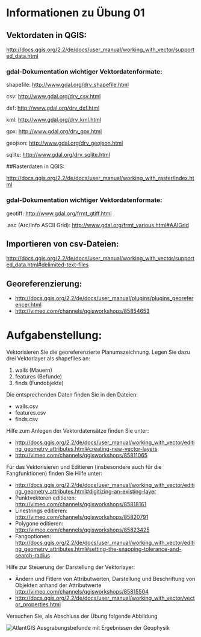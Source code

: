 # Informationen zu Übung 01

## Vektordaten in QGIS:

http://docs.qgis.org/2.2/de/docs/user_manual/working_with_vector/supported_data.html

### gdal-Dokumentation wichtiger Vektordatenformate:

shapefile: http://www.gdal.org/drv_shapefile.html

csv: http://www.gdal.org/drv_csv.html

dxf: http://www.gdal.org/drv_dxf.html

kml: http://www.gdal.org/drv_kml.html

gpx: http://www.gdal.org/drv_gpx.html

geojson: http://www.gdal.org/drv_geojson.html

sqlite: http://www.gdal.org/drv_sqlite.html

##Rasterdaten in QGIS:

http://docs.qgis.org/2.2/de/docs/user_manual/working_with_raster/index.html

### gdal-Dokumentation wichtiger Vektordatenformate:

geotiff: http://www.gdal.org/frmt_gtiff.html

.asc (Arc/Info ASCII Grid): http://www.gdal.org/frmt_various.html#AAIGrid

## Importieren von csv-Dateien:
http://docs.qgis.org/2.2/de/docs/user_manual/working_with_vector/supported_data.html#delimited-text-files

## Georeferenzierung:
- http://docs.qgis.org/2.2/de/docs/user_manual/plugins/plugins_georeferencer.html
- http://vimeo.com/channels/qgisworkshops/85854653


# Aufgabenstellung:

Vektorisieren Sie die georeferenzierte Planumszeichnung. Legen Sie dazu drei Vektorlayer als shapefiles an:

1. walls (Mauern)
2. features (Befunde)
3. finds (Fundobjekte)

Die entsprechenden Daten finden Sie in den Dateien:

- walls.csv
- features.csv
- finds.csv

Hilfe zum Anlegen der Vektordatensätze finden Sie unter:

- http://docs.qgis.org/2.2/de/docs/user_manual/working_with_vector/editing_geometry_attributes.html#creating-new-vector-layers
- http://vimeo.com/channels/qgisworkshops/85811065

Für das Vektorisieren und Editieren (insbesondere auch für die Fangfunktionen) finden Sie Hilfe unter:

- http://docs.qgis.org/2.2/de/docs/user_manual/working_with_vector/editing_geometry_attributes.html#digitizing-an-existing-layer
- Punktvektoren editieren: http://vimeo.com/channels/qgisworkshops/85818161
- Linestrings editieren: http://vimeo.com/channels/qgisworkshops/85820791
- Polygone editieren: http://vimeo.com/channels/qgisworkshops/85823425
- Fangoptionen: http://docs.qgis.org/2.2/de/docs/user_manual/working_with_vector/editing_geometry_attributes.html#setting-the-snapping-tolerance-and-search-radius

Hilfe zur Steuerung der Darstellung der Vektorlayer:

- Ändern und Fitlern von Attributwerten, Darstellung und Beschriftung von Objekten anhand der Attributwerte http://vimeo.com/channels/qgisworkshops/85815504
- http://docs.qgis.org/2.2/de/docs/user_manual/working_with_vector/vector_properties.html

Versuchen Sie, als Abschluss der Übung folgende Abbildung 


![AtlantGIS Ausgrabungsbefunde mit Ergebnissen der Geophysik](https://raw.githubusercontent.com/kacebe/AtlantGIS/master/screenshots/atlantgis_trenches.png "AtlantGIS Ausgrabungsbefunde mit Ergebnissen der Geophysik")







